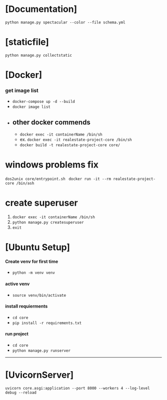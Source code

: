 # [Documentation]
`python manage.py spectacular --color --file schema.yml`
# [staticfile]
`python manage.py collectstatic`

# [Docker]
### get image list
- `docker-compose up -d --build`
- `docker image list`
- ## other docker commends
    - `docker exec -it containerName /bin/sh`
    - ex.  `docker exec -it realestate-project-core /bin/sh`
    - `docker build -t realestate-project-core core/`
# windows problems fix 
`dos2unix core/entrypoint.sh `
`docker run -it --rm realestate-project-core /bin/ash`
# create superuser
1. `docker exec -it containerName /bin/sh`
2. `python manage.py createsuperuser`
3. `exit`

# [Ubuntu Setup]
#### **Create venv for first time**
- `python -m venv venv`
#### **active venv**
- `source venv/bin/activate`
#### **install requierments**
 - `cd core`
 - `pip install -r requirements.txt`
#### **run project**
- `cd core`
 - `python manage.py runserver`

-------
# [UvicornServer]
`uvicorn core.asgi:application --port 8000 --workers 4 --log-level debug --reload`